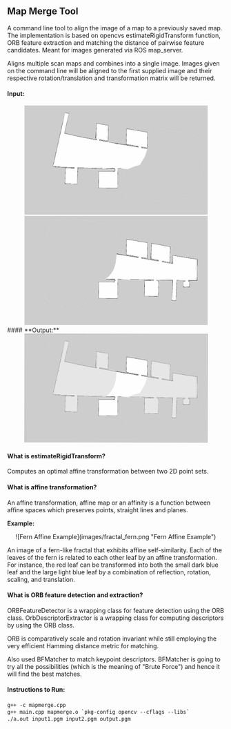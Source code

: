 ## **Map Merge Tool**

A command line tool to align the image of a map to a previously saved map. The implementation is based on opencvs estimateRigidTransform function, ORB feature extraction and matching the distance of pairwise feature candidates. Meant for images generated via ROS map_server.

Aligns multiple scan maps and combines into a single image. Images given on the command line will be aligned to the first supplied image and their respective rotation/translation and transformation matrix will be returned.

#### **Input:**
<center><img src="images/map4.1.png" width="425"/> <img src="images/map4.2.png" width="425"/></center>
#### **Output:**
<center> <img src="images/output4.png" width="425"/></center>

#### **What is estimateRigidTransform?**
Computes an optimal affine transformation between two 2D point sets.

#### **What is affine transformation?**
An affine transformation, affine map or an affinity is a function between affine spaces which preserves points, straight lines and planes.

**Example:**

<center>![Fern Affine Example](images/fractal_fern.png  "Fern Affine Example")</center>

An image of a fern-like fractal that exhibits affine self-similarity. Each of the leaves of the fern is related to each other leaf by an affine transformation. For instance, the red leaf can be transformed into both the small dark blue leaf and the large light blue leaf by a combination of reflection, rotation, scaling, and translation.

#### **What is ORB feature detection and extraction?**
ORBFeatureDetector is a wrapping class for feature detection using the ORB class.
OrbDescriptorExtractor is a wrapping class for computing descriptors by using the ORB class.

ORB is comparatively scale and rotation invariant while still employing the very efficient Hamming distance metric for matching.

Also used BFMatcher to match keypoint descriptors. BFMatcher is going to try all the possibilities (which is the meaning of "Brute Force") and hence it will find the best matches.

#### Instructions to Run:
	g++ -c mapmerge.cpp
	g++ main.cpp mapmerge.o `pkg-config opencv --cflags --libs`
	./a.out input1.pgm input2.pgm output.pgm